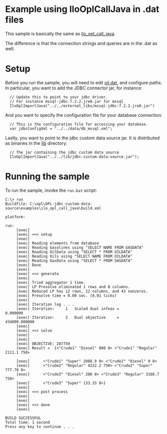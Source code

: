 # Example using IloOplCallJava in .dat files

This sample is basically the same as [ilo_opl_call_java](../ilo_opl_call_java).

The difference is that the connection strings and queries are in the .dat as well.

# Setup

Before you run the sample, you will need to edit [oil.dat](oil.dat), and configure
paths. In particular, you want to add the JDBC connector jar, for instance:

```
  // Update this to point to your jdbc driver.
  // For instance mssql-jdbc-7.2.2.jre8.jar for mssql
  IloOplImportJava("../../external_libs/mssql-jdbc-7.2.2.jre8.jar")
```

And you want to specify the configuration file for your database connection:

```
  // This is the configuration file for accessing your database.
  var jdbcConfigXml = "../../data/db_mssql.xml";
```

Lastly, you want to point to the jdbc custom data source jar.
It is distributed as binaries in the [lib](../../lib) directory:

```
  // The jar containing the jdbc custom data source
  IloOplImportJava("../../lib/jdbc-custom-data-source.jar");
```
# Running the sample

To run the sample, invoke the `run.bat` script:


```
C:\> run
Buildfile: C:\opl\OPL-jdbc-custom-data-source\examples\ilo_opl_call_java\build.xml

platform:

run:
     [exec]
     [exec] <<< setup
     [exec]
     [exec] Reading elements from database
     [exec] Reading Gasolines using "SELECT NAME FROM GASDATA"
     [exec] Reading OilData using "SELECT * FROM OILDATA"
     [exec] Reading Oils using "SELECT NAME FROM OILDATA"
     [exec] Reading GasData using "SELECT * FROM GASDATA"
     [exec] Done
     [exec]
     [exec] <<< generate
     [exec]
     [exec] Tried aggregator 1 time.
     [exec] LP Presolve eliminated 1 rows and 0 columns.
     [exec] Reduced LP has 12 rows, 12 columns, and 43 nonzeros.
     [exec] Presolve time = 0.00 sec. (0.01 ticks)
     [exec]
     [exec] Iteration log . . .
     [exec] Iteration:     1   Scaled dual infeas =             0.000000
     [exec] Iteration:     2   Dual objective     =        434000.000000
     [exec]
     [exec] <<< solve
     [exec]
     [exec]
     [exec] OBJECTIVE: 287750
     [exec] Result =  {<"Crude1" "Diesel" 800 0> <"Crude1" "Regular" 2111.1 750>

     [exec]      <"Crude1" "Super" 2088.9 0> <"Crude2" "Diesel" 0 0>
     [exec]      <"Crude2" "Regular" 4222.2 750> <"Crude2" "Super" 777.78 0>
     [exec]      <"Crude3" "Diesel" 200 0> <"Crude3" "Regular" 3166.7 750>
     [exec]      <"Crude3" "Super" 133.33 0>}
     [exec]
     [exec] <<< post process
     [exec]
     [exec]
     [exec] <<< done
     [exec]

BUILD SUCCESSFUL
Total time: 1 second
Press any key to continue . . .
```
